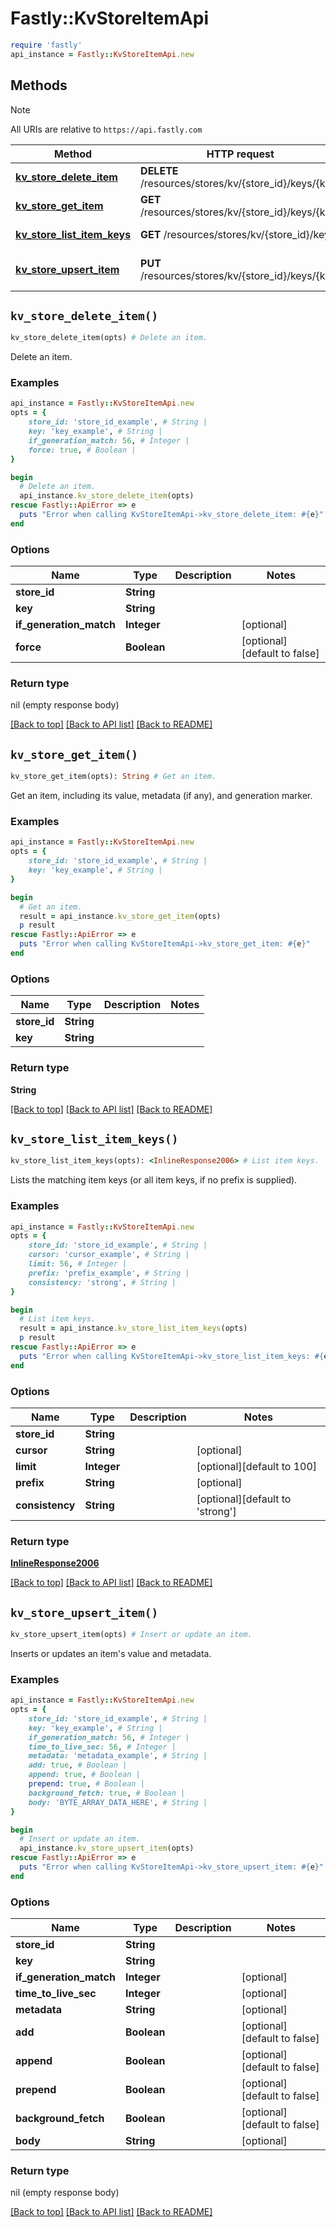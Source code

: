 # Fastly::KvStoreItemApi


```ruby
require 'fastly'
api_instance = Fastly::KvStoreItemApi.new
```

## Methods

> [!NOTE]
> All URIs are relative to `https://api.fastly.com`

Method | HTTP request | Description
------ | ------------ | -----------
[**kv_store_delete_item**](KvStoreItemApi.md#kv_store_delete_item) | **DELETE** /resources/stores/kv/{store_id}/keys/{key} | Delete an item.
[**kv_store_get_item**](KvStoreItemApi.md#kv_store_get_item) | **GET** /resources/stores/kv/{store_id}/keys/{key} | Get an item.
[**kv_store_list_item_keys**](KvStoreItemApi.md#kv_store_list_item_keys) | **GET** /resources/stores/kv/{store_id}/keys | List item keys.
[**kv_store_upsert_item**](KvStoreItemApi.md#kv_store_upsert_item) | **PUT** /resources/stores/kv/{store_id}/keys/{key} | Insert or update an item.


## `kv_store_delete_item()`

```ruby
kv_store_delete_item(opts) # Delete an item.
```

Delete an item.

### Examples

```ruby
api_instance = Fastly::KvStoreItemApi.new
opts = {
    store_id: 'store_id_example', # String | 
    key: 'key_example', # String | 
    if_generation_match: 56, # Integer | 
    force: true, # Boolean | 
}

begin
  # Delete an item.
  api_instance.kv_store_delete_item(opts)
rescue Fastly::ApiError => e
  puts "Error when calling KvStoreItemApi->kv_store_delete_item: #{e}"
end
```

### Options

| Name | Type | Description | Notes |
| ---- | ---- | ----------- | ----- |
| **store_id** | **String** |  |  |
| **key** | **String** |  |  |
| **if_generation_match** | **Integer** |  | [optional] |
| **force** | **Boolean** |  | [optional][default to false] |

### Return type

nil (empty response body)

[[Back to top]](#) [[Back to API list]](../../README.md#endpoints)
[[Back to README]](../../README.md)
## `kv_store_get_item()`

```ruby
kv_store_get_item(opts): String # Get an item.
```

Get an item, including its value, metadata (if any), and generation marker.

### Examples

```ruby
api_instance = Fastly::KvStoreItemApi.new
opts = {
    store_id: 'store_id_example', # String | 
    key: 'key_example', # String | 
}

begin
  # Get an item.
  result = api_instance.kv_store_get_item(opts)
  p result
rescue Fastly::ApiError => e
  puts "Error when calling KvStoreItemApi->kv_store_get_item: #{e}"
end
```

### Options

| Name | Type | Description | Notes |
| ---- | ---- | ----------- | ----- |
| **store_id** | **String** |  |  |
| **key** | **String** |  |  |

### Return type

**String**

[[Back to top]](#) [[Back to API list]](../../README.md#endpoints)
[[Back to README]](../../README.md)
## `kv_store_list_item_keys()`

```ruby
kv_store_list_item_keys(opts): <InlineResponse2006> # List item keys.
```

Lists the matching item keys (or all item keys, if no prefix is supplied).

### Examples

```ruby
api_instance = Fastly::KvStoreItemApi.new
opts = {
    store_id: 'store_id_example', # String | 
    cursor: 'cursor_example', # String | 
    limit: 56, # Integer | 
    prefix: 'prefix_example', # String | 
    consistency: 'strong', # String | 
}

begin
  # List item keys.
  result = api_instance.kv_store_list_item_keys(opts)
  p result
rescue Fastly::ApiError => e
  puts "Error when calling KvStoreItemApi->kv_store_list_item_keys: #{e}"
end
```

### Options

| Name | Type | Description | Notes |
| ---- | ---- | ----------- | ----- |
| **store_id** | **String** |  |  |
| **cursor** | **String** |  | [optional] |
| **limit** | **Integer** |  | [optional][default to 100] |
| **prefix** | **String** |  | [optional] |
| **consistency** | **String** |  | [optional][default to &#39;strong&#39;] |

### Return type

[**InlineResponse2006**](InlineResponse2006.md)

[[Back to top]](#) [[Back to API list]](../../README.md#endpoints)
[[Back to README]](../../README.md)
## `kv_store_upsert_item()`

```ruby
kv_store_upsert_item(opts) # Insert or update an item.
```

Inserts or updates an item's value and metadata.

### Examples

```ruby
api_instance = Fastly::KvStoreItemApi.new
opts = {
    store_id: 'store_id_example', # String | 
    key: 'key_example', # String | 
    if_generation_match: 56, # Integer | 
    time_to_live_sec: 56, # Integer | 
    metadata: 'metadata_example', # String | 
    add: true, # Boolean | 
    append: true, # Boolean | 
    prepend: true, # Boolean | 
    background_fetch: true, # Boolean | 
    body: 'BYTE_ARRAY_DATA_HERE', # String | 
}

begin
  # Insert or update an item.
  api_instance.kv_store_upsert_item(opts)
rescue Fastly::ApiError => e
  puts "Error when calling KvStoreItemApi->kv_store_upsert_item: #{e}"
end
```

### Options

| Name | Type | Description | Notes |
| ---- | ---- | ----------- | ----- |
| **store_id** | **String** |  |  |
| **key** | **String** |  |  |
| **if_generation_match** | **Integer** |  | [optional] |
| **time_to_live_sec** | **Integer** |  | [optional] |
| **metadata** | **String** |  | [optional] |
| **add** | **Boolean** |  | [optional][default to false] |
| **append** | **Boolean** |  | [optional][default to false] |
| **prepend** | **Boolean** |  | [optional][default to false] |
| **background_fetch** | **Boolean** |  | [optional][default to false] |
| **body** | **String** |  | [optional] |

### Return type

nil (empty response body)

[[Back to top]](#) [[Back to API list]](../../README.md#endpoints)
[[Back to README]](../../README.md)
